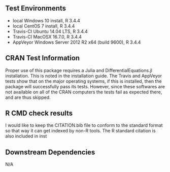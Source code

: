 ## Test Environments

* local Windows 10 install, R 3.4.4
* local CentOS 7 install, R 3.4.4
* Travis-CI Ubuntu 14.04 LTS, R 3.4.4
* Travis-CI MacOSX 16.7.0, R 3.4.4
* AppVeyor Windows Server 2012 R2 x64 (build 9600), R 3.4.4

## CRAN Test Information

Proper use of this package requires a Julia and DifferentialEquations.jl installation.
This is noted in the installation guide. The Travis and AppVeyor tests show that on
the major operating systems, if this is installed, then the package will successfully
pass its tests. However, since these softwares are not available on all of the CRAN
computers the tests fail as expected there, and are thus skipped.

## R CMD check results

I would like to keep the CITATION.bib file to conform to the standard format
so that way it can get indexed by non-R tools. The R standard citation is
also included in inst

## Downstream Dependencies

N/A
